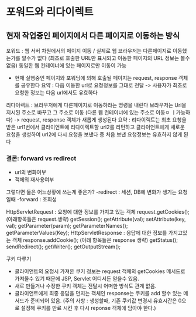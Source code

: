 
포워드와 리다이렉트
==============
현재 작업중인 페이지에서 다른 페이지로 이동하는 방식
---------------------------------------

포워드 : 웹 서버 차원에서의 페이지 이동 / 실제로 웹 브라우저는 다른페이지로
이동했는가를 알수가 없다
(최초로 호출한 URL만 표시되고 이동한 페이지의 URL 정보는 볼수없음)
동일한 웹 컨테이너에 있는 페이지로만 이동이 가능
- 현재 실행중인 페이지와 포워딩에 의해 호출될 페이지는
request, response 객체를 공유한다
요약 : 다음 이동한 url로 요청정보를 그대로 전달
-> 사용자가 최초로 요청한 정보는 다음 url에서도 유효하다

리다이렉트 : 브라우저에게 다른페이지로 이동하라는 명령을 내린다
브라우저는 Url을 지시된 주소로 바꾸고 그 주소로 이동
(다른 웹 컨테이너에 있는 주소로 이동ㅇ ㅣ가능하다)
-> request, response 객체가 새롭게 생성된다
요약 : 리다이렉트는 최초 요청을 받은 url1번에서 클라이언트에 리다이렉트할
url2를 리턴하고 클라이언트에게 새로운 요청을 생성하여
url2에 다시 요청을 보낸다 증 처음 보낸 요청정보는
유효하지 않게 된다

### 결론: forward vs redirect

- url의 변화여부
- 객체의 재사용여부

그렇다면 둘은 어느상황에 쓰는게 좋은가?
-redirect : 세션, DB에 변화가 생기는 요청일때
-forward : 조회성

HttpServletRequest : 요청에 대한 정보를 가지고 있는 객체
request.getCookies();
(아래항목들은 request.생략)
getSession();
getAttribute(val);
setAttribute(key, val);
getParameter(param);
getParameterNames();
getParameterValues(Key);
HttpServletResponse : 응답에 대한 정보를 가지고있는 객체
response.addCookie();
(아래 항목들은 response 생략)
getStatus();
sendRedirect();
getWriter();
getOutputStream();

쿠키 다루기

- 클라이언트의 요청시 가져온 쿠키 정보는 request 객체의 getCookies 메서드로 가져올수 있기 때문에 JSP, Servlet 어디서든 얻을수 있음.
- 새로 만들거나 수정한 쿠키 객체는 전달시 어떠한 방식도 관계 없음.
- 클라이언트에게 최종 응답을 던지는 객체인 response는 쿠키를 add 할수 있는 메서드가 준비되어 있음. (주의 사항 : 생성할때, 기존 쿠키값 변경시 유효시간은 0으로 설정해 쿠키를 만료 시킨 후 다시 reponse 객체에 담아야 한다.)
